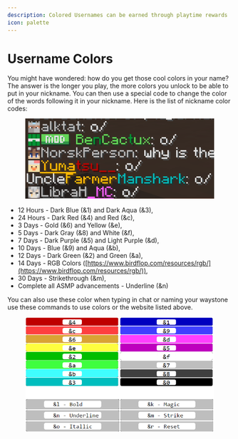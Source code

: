 ```yaml
---
description: Colored Usernames can be earned through playtime rewards
icon: palette
---
```


# Username Colors

You might have wondered: how do you get those cool colors in your name? The answer is the longer you play, the more colors you unlock to be able to put in your nickname. You can then use a special code to change the color of the words following it in your nickname. Here is the list of nickname color codes:

<figure><img src=".gitbook/assets/image (6).png" alt=""><figcaption></figcaption></figure>

* 12 Hours - Dark Blue (&1) and Dark Aqua (&3),
* 24 Hours - Dark Red (&4) and Red (\&c),
* 3 Days - Gold (&6) and Yellow (\&e),
* 5 Days - Dark Gray (&8) and White (\&f),
* 7 Days - Dark Purple (&5) and Light Purple (\&d),
* 10 Days - Blue (&9) and Aqua (\&b),
* 12 Days - Dark Green (&2) and Green (\&a),
* 14 Days - RGB Colors ([https://www.birdflop.com/resources/rgb/](https://www.birdflop.com/resources/rgb/)),
* 30 Days - Strikethrough (\&m),
* Complete all ASMP advancements - Underline (\&n)



You can also use these color when typing in chat or naming your waystone use these commands to use colors or the website listed above.

<figure><img src=".gitbook/assets/colorcodes.png" alt=""><figcaption></figcaption></figure>


